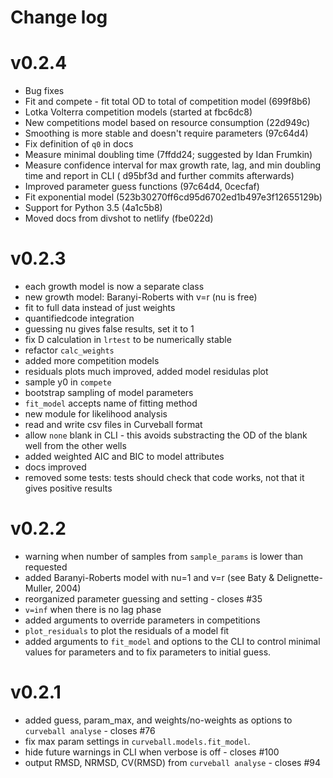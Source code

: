 # Change log

# v0.2.4

- Bug fixes
- Fit and compete - fit total OD to total of competition model (699f8b6)
- Lotka Volterra competition models (started at fbc6dc8)
- New competitions model based on resource consumption (22d949c)
- Smoothing is more stable and doesn't require parameters (97c64d4)
- Fix definition of `q0` in docs
- Measure minimal doubling time (7ffdd24; suggested by Idan Frumkin)
- Measure confidence interval for max growth rate, lag, and min doubling time and report in CLI ( 	d95bf3d and further commits afterwards)
- Improved parameter guess functions (97c64d4, 0cecfaf)
- Fit exponential model (523b30270ff6cd95d6702ed1b497e3f12655129b)
- Support for Python 3.5 (4a1c5b8)
- Moved docs from divshot to netlify (fbe022d)

# v0.2.3

- each growth model is now a separate class
- new growth model: Baranyi-Roberts with v=r (nu is free)
- fit to full data instead of just weights
- quantifiedcode integration 
- guessing nu gives false results, set it to 1
- fix D calculation in `lrtest` to be numerically stable
- refactor `calc_weights`
- added more competition models
- residuals plots much improved, added model residulas plot
- sample y0 in `compete`
- bootstrap sampling of model parameters
- `fit_model` accepts name of fitting method
- new module for likelihood analysis
- read and write csv files in Curveball format
- allow `none` blank in CLI - this avoids substracting the OD of the blank well from the other wells
- added weighted AIC and BIC to model attributes
- docs improved
- removed some tests: tests should check that code works, not that it gives positive results

# v0.2.2

- warning when number of samples from `sample_params` is lower than requested
- added Baranyi-Roberts model with nu=1 and v=r (see Baty & Delignette-Muller, 2004)
- reorganized parameter guessing and setting - closes #35
- `v=inf` when there is no lag phase
- added arguments to override parameters in competitions
- `plot_residuals` to plot the residuals of a model fit
- added arguments to `fit_model` and options to the CLI to control minimal values for parameters and to fix parameters to initial guess.

# v0.2.1

- added guess, param_max, and weights/no-weights as options to `curveball analyse` - closes #76
- fix max param settings in `curveball.models.fit_model`.
- hide future warnings in CLI when verbose is off - closes #100
- output RMSD, NRMSD, CV(RMSD) from `curveball analyse` - closes #94